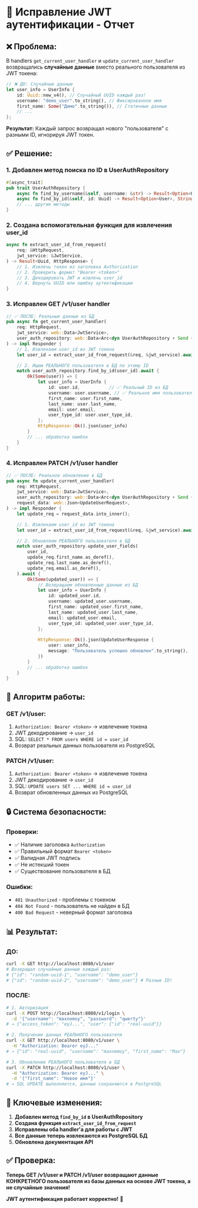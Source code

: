 # 🔐 Исправление JWT аутентификации - Отчет

## ❌ **Проблема:**

В handlers `get_current_user_handler` и `update_current_user_handler` возвращались **случайные данные** вместо реального пользователя из JWT токена:

```rust
// ❌ ДО: Случайные данные
let user_info = UserInfo {
    id: Uuid::new_v4(), // Случайный UUID каждый раз!
    username: "demo_user".to_string(), // Фиксированное имя
    first_name: Some("Демо".to_string()), // Статичные данные
    // ...
};
```

**Результат:** Каждый запрос возвращал нового "пользователя" с разными ID, игнорируя JWT токен.

## ✅ **Решение:**

### 1. **Добавлен метод поиска по ID в UserAuthRepository**
```rust
#[async_trait]
pub trait UserAuthRepository {
    async fn find_by_username(&self, username: &str) -> Result<Option<User>, String>;
    async fn find_by_id(&self, id: Uuid) -> Result<Option<User>, String>; // ← Новый метод
    // ... другие методы
}
```

### 2. **Создана вспомогательная функция для извлечения user_id**
```rust
async fn extract_user_id_from_request(
    req: &HttpRequest,
    jwt_service: &JwtService,
) -> Result<Uuid, HttpResponse> {
    // 1. Извлечь токен из заголовка Authorization
    // 2. Проверить формат "Bearer <token>"
    // 3. Декодировать JWT и извлечь user_id
    // 4. Вернуть UUID или ошибку аутентификации
}
```

### 3. **Исправлен GET /v1/user handler**
```rust
// ✅ ПОСЛЕ: Реальные данные из БД
pub async fn get_current_user_handler(
    req: HttpRequest,
    jwt_service: web::Data<JwtService>,
    user_auth_repository: web::Data<Arc<dyn UserAuthRepository + Send + Sync>>,
) -> impl Responder {
    // 1. Извлекаем user_id из JWT токена
    let user_id = extract_user_id_from_request(&req, &jwt_service).await?;

    // 2. Ищем РЕАЛЬНОГО пользователя в БД по этому ID
    match user_auth_repository.find_by_id(user_id).await {
        Ok(Some(user)) => {
            let user_info = UserInfo {
                id: user.id,           // ✅ Реальный ID из БД
                username: user.username, // ✅ Реальное имя пользователя
                first_name: user.first_name,
                last_name: user.last_name,
                email: user.email,
                user_type_id: user.user_type_id,
            };
            HttpResponse::Ok().json(user_info)
        }
        // ... обработка ошибок
    }
}
```

### 4. **Исправлен PATCH /v1/user handler**
```rust
// ✅ ПОСЛЕ: Реальное обновление в БД
pub async fn update_current_user_handler(
    req: HttpRequest,
    jwt_service: web::Data<JwtService>,
    user_auth_repository: web::Data<Arc<dyn UserAuthRepository + Send + Sync>>,
    request_data: web::Json<UpdateUserRequest>,
) -> impl Responder {
    let update_req = request_data.into_inner();

    // 1. Извлекаем user_id из JWT токена
    let user_id = extract_user_id_from_request(&req, &jwt_service).await?;

    // 2. Обновляем РЕАЛЬНОГО пользователя в БД
    match user_auth_repository.update_user_fields(
        user_id,
        update_req.first_name.as_deref(),
        update_req.last_name.as_deref(),
        update_req.email.as_deref(),
    ).await {
        Ok(Some(updated_user)) => {
            // Возвращаем обновленные данные из БД
            let user_info = UserInfo {
                id: updated_user.id,
                username: updated_user.username,
                first_name: updated_user.first_name,
                last_name: updated_user.last_name,
                email: updated_user.email,
                user_type_id: updated_user.user_type_id,
            };
            
            HttpResponse::Ok().json(UpdateUserResponse {
                user: user_info,
                message: "Пользователь успешно обновлен".to_string(),
            })
        }
        // ... обработка ошибок
    }
}
```

## 🔄 **Алгоритм работы:**

### **GET /v1/user:**
1. `Authorization: Bearer <token>` → извлечение токена
2. JWT декодирование → `user_id`
3. SQL: `SELECT * FROM users WHERE id = user_id` 
4. Возврат реальных данных пользователя из PostgreSQL

### **PATCH /v1/user:**
1. `Authorization: Bearer <token>` → извлечение токена
2. JWT декодирование → `user_id`
3. SQL: `UPDATE users SET ... WHERE id = user_id`
4. Возврат обновленных данных из PostgreSQL

## 🔒 **Система безопасности:**

### **Проверки:**
- ✅ Наличие заголовка `Authorization`
- ✅ Правильный формат `Bearer <token>`
- ✅ Валидная JWT подпись
- ✅ Не истекший токен
- ✅ Существование пользователя в БД

### **Ошибки:**
- `401 Unauthorized` - проблемы с токеном
- `404 Not Found` - пользователь не найден в БД
- `400 Bad Request` - неверный формат заголовка

## 📊 **Результат:**

### **ДО:**
```bash
curl -X GET http://localhost:8080/v1/user
# Возвращал случайные данные каждый раз:
# {"id": "random-uuid-1", "username": "demo_user"}
# {"id": "random-uuid-2", "username": "demo_user"} # Разные ID!
```

### **ПОСЛЕ:**
```bash
# 1. Авторизация
curl -X POST http://localhost:8080/v1/login \
  -d '{"username": "maxnemoy", "password": "qwerty"}'
# → {"access_token": "eyJ...", "user": {"id": "real-uuid"}}

# 2. Получение данных РЕАЛЬНОГО пользователя
curl -X GET http://localhost:8080/v1/user \
  -H "Authorization: Bearer eyJ..."
# → {"id": "real-uuid", "username": "maxnemoy", "first_name": "Max"}

# 3. Обновление РЕАЛЬНОГО пользователя в БД
curl -X PATCH http://localhost:8080/v1/user \
  -H "Authorization: Bearer eyJ..." \
  -d '{"first_name": "Новое имя"}'
# → SQL UPDATE выполняется, данные сохраняются в PostgreSQL
```

## 🎯 **Ключевые изменения:**

1. **Добавлен метод `find_by_id` в UserAuthRepository**
2. **Создана функция `extract_user_id_from_request`**
3. **Исправлены оба handler'а для работы с JWT**
4. **Все данные теперь извлекаются из PostgreSQL БД**
5. **Обновлена документация API**

## ✅ **Проверка:**

**Теперь GET /v1/user и PATCH /v1/user возвращают данные КОНКРЕТНОГО пользователя из базы данных на основе JWT токена, а не случайные значения!**

**JWT аутентификация работает корректно!** 🎉
